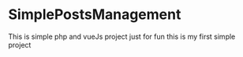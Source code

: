 # SimplePostsManagement
This is simple php and vueJs project just for fun this is my first simple project  
